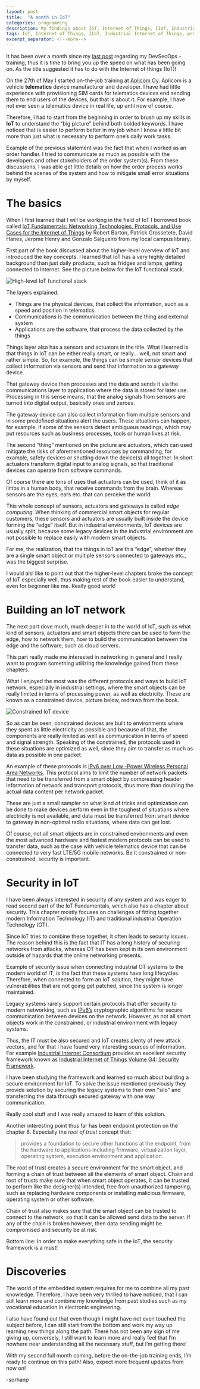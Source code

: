 ```yaml
--- 
layout: post 
title:  "A month in IoT" 
categories: programming 
description: My findings about IoT, Internet of Things, IIoT, Industrial Internet of Things, protocols, networking and security
tags: IoT, Internet of Things, IIoT, Industrial Internet of Things, protocols, networking, security
excerpt_separator: <!--more--> 
--- 
```


[last]:/programming/2019/05/26/DevSecOps-weekly-8-2.html
[aplicom]:https://www.aplicom.com/
[iotfund]:http://www.ciscopress.com/store/iot-fundamentals-networking-technologies-protocols-9781587144561
[6lowpan]:https://en.wikipedia.org/wiki/6LoWPAN
[ipv6]:https://en.wikipedia.org/wiki/IPv6
[iic]:https://www.iiconsortium.org/
[iisf]:https://www.iiconsortium.org/IISF.htm

It has been over a month since my [last post][last] regarding my DevSecOps -training, thus it is time to bring you up the speed on what has been going on. As the title suggested it has to do with the Internet of things (IoT)!<!--more-->

On the 27th of May I started on-the-job training at [Aplicom Oy][aplicom]. Aplicom is a vehicle **telematics** device manufacturer and developer. I have had little experience with provisioning SIM cards for telematics devices end sending them to end users of the devices, but that is about it. For example, I have not ever seen a telematics device in real life, up until now of course.

Therefore, I had to start from the beginning in order to brush up my skills in **IoT** to understand the “big picture” behind both bolded keywords. I have noticed that is easier to perform better in my job when I know a little bit more than just what is necessary to perform one’s daily work tasks. 

Example of the previous statement was the fact that when I worked as an order handler. I tried to communicate as much as possible with the developers and other stakeholders of the order system(s). From these discussions, I was able get little details on how the order process works behind the scenes of the system and how to mitigate small error situations by myself.

# The basics 
When I first learned that I will be working in the field of IoT I borrowed book called [IoT Fundamentals: Networking Technologies, Protocols, and Use Cases for the Internet of Things][iotfund] by Robert Barton, Patrick Grossetete, David Hanes, Jerome Henry and Gonzalo Salgueiro from my local campus library.

First part of the book discussed about the higher-level overview of IoT and introduced the key concepts. I learned that IoT has a very highly detailed background than just daily products, such as fridges and lamps, getting connected to Internet. See the picture below for the IoT functional stack.

![High-level IoT functional stack](/assets/iot_stack.svg)

The layers explained:
- Things are the physical devices, that collect the information, such as a speed and position in telematics.
- Communications is the communication between the thing and external system
- Applications are the software, that process the data collected by the things

Things layer also has a sensors and actuators in the title. What I learned is that things in IoT can be either really smart, or really... well, not smart and rather simple. So, for example, the things can be simple sensor devices that collect information via sensors and send that information to a gateway device.

That gateway device then processes and the data and sends it via the communications layer to application where the data is stored for later use. Processing in this sense means, that the analog signals from sensors are turned into digital output, basically ones and zeroes.

The gateway device can also collect information from multiple sensors and in some predefined situations alert the users. These situations can happen, for example, if some of the sensors detect ambiguous readings, which may put resources such as business processes, tools or human lives at risk.

The second “thing” mentioned on the picture are actuators, which can used mitigate the risks of aforementioned resources by commanding, for example, safety devices or shutting down the device(s) all together. In short actuators transform digital input to analog signals, so that traditional devices can operate from software commands.

Of course there are tons of uses that actuators can be used, think of it as limbs in a human body, that receive commands from the brain. Whereas sensors are the eyes, ears etc. that can perceive the world.

This whole concept of sensors, actuators and gateways is called *edge computing*. When thinking of commercial smart objects for regular customers, these sensors and actuators are usually built inside the device forming the “edge” itself. But in industrial environments, IoT devices are usually split, because some legacy devices in the industrial environment are not possible to replace easily with modern smart objects.

For me, the realization, that the things in IoT are this “edge”, whether they are a single smart object or multiple sensors connected to gateways etc., was the biggest surprise. 

I would alsl like to point out that the higher-level chapters broke the concept of IoT especially well, thus making rest of the book easier to understand, even for beginner like me. Really good work!

# Building an IoT network
The next part dove much, much deeper in to the world of IoT, such as what kind of sensors, actuators and smart objects there can be used to form the edge, how to network them, how to build the communication between the edge and the software, such as cloud servers.

This part really made me interested in networking in general and I really want to program something utilizing the knowledge gained from these chapters.

What I enjoyed the most was the different protocols and ways to build IoT network, especially in industrial settings, where the smart objects can be really limited in terms of processing power, as well as electricity. These are known as a constrained device, picture below, redrawn from the book.

![Constrained IoT device](/assets/iot_constdev.svg)

So as can be seen, constrained devices are built to environments where they spent as little electricity as possible and because of that, the components are really limited as well as communication in terms of speed and signal strength. Speaking of the constrained, the protocols used in these situations are optimized as well, since they aim to transfer as much as data as possible in one packet.

An example of these protocols is [IPv6 over Low -Power Wireless Personal Area Networks][6lowpan]. This protocol aims to limit the number of network packets that need to be transferred from a smart object by compressing header information of network and transport protocols, thus more than doubling the actual data content per network packet.

These are just a small sampler on what kind of tricks and optimization can be done to make devices perform even in the toughest of situations where electricity is not available, and data must be transferred from smart device to gateway in non-optimal radio situations, where data can get lost.

Of course, not all smart objects are in constrained environments and even the most advanced hardware and fastest modern protocols can be used to transfer data, such as the case with vehicle telematics device that can be connected to very fast LTE/5G mobile networks. Be it constrained or non-constrained, security is important.

# Security in IoT
I have been always interested in security of any system and was eager to read second part of the IoT Fundamentals, which also has a chapter about security. This chapter mostly focuses on challenges of fitting together modern Information Technology (IT) and traditional industrial Operation Technology (OT).

Since IoT tries to combine these together, it often leads to security issues. The reason behind this is the fact that IT has a long history of securing networks from attacks, whereas OT has been kept in its own environment outside of hazards that the online networking presents.

Example of security issue when connecting industrial OT systems to the modern world of IT, is the fact that these systems have long lifecycles. Therefore, when connected to form an IoT solution, they might have vulnerabilities that are not going get patched, since the system is longer maintained.

Legacy systems rarely support certain protocols that offer security to modern networking, such as [IPv6’s][ipv6] cryptographic algorithms for secure communication between devices on the network. However, as not all smart objects work in the constrained, or industrial environment with legacy systems.

Thus, the IT must be also secured and IoT creates plenty of new attack vectors, and for that I have found very interesting sources of information. For example [Industrial Internet Consortium][iic] provides an excellent security framework known as [Industrial Internet of Things Volume G4: Security Framework][iisf].

I have been studying the framework and learned so much about building a secure environment for IoT. To solve the issue mentioned previously they provide solution by securing the legacy systems to their own "silo" and transferring the data through secured gateway with one way communication.

Really cool stuff and I was really amazed to learn of this solution.

Another interesting point thus far has been endpoint protection on the chapter 8. Especially the *root of trust* concept that:

>provides a foundation to secure other functions at the endpoint, from the hardware to applications including firmware, virtualization layer, operating system, execution environment and application.

The root of trust creates a secure environment for the smart object, and  forming a chain of trust between all the elements of smart object. Chain and root of trusts make sure that when smart object operates, it can be trusted to perform like the designer(s) intended, free from unauthorized tampering, such as replacing hardware components or installing malicious firmware, operating system or other software.

Chain of trust also makes sure that the smart object can be trusted to connect to the network, so that it can be allowed send data to the server. If any of the chain is broken however, then data sending might be compromised and security be at risk.

Bottom line: In order to make everything safe in the IoT, the security framework is a must!

# Discoveries
The world of the embedded system requires for me to combine all my past knowledge. Therefore, I have been very thrilled to have noticed, that I can still learn more and combine my knowledge from past studies such as my vocational education in electronic engineering.

I also have found out that even though I might have not even touched the subject before, I can still start from the bottom and work my way up learning new things along the path. There has not been any sign of me giving up, conversely, I still want to learn more and really feel that I’m nowhere near understanding all the necessary stuff, but I’m getting there!

With my second full month coming, before the on-the-job training ends, I’m ready to continue on this path! Also, expect more frequent updates from now on!

-sorhanp